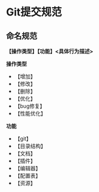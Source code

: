 # Git提交规范

## 	命名规范

**【操作类型】【功能】<具体行为描述>**

**操作类型**

* 【增加】
* 【修改】
* 【删除】
* 【优化】
* 【bug修复】
* 【性能优化】

**功能**

* 【git】
* 【目录结构】
* 【文档】
* 【插件】
* 【编辑器】
* 【配置表】
* 【资源】

